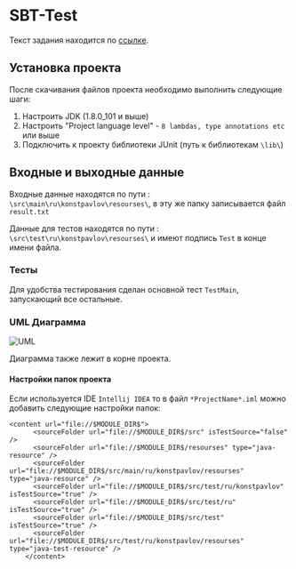 # SBT-Test
Текст задания находится по [ссылке](https://github.com/KonstantinPavlov/SBT-Test/blob/master/task.md "Задание к проекту").

## Установка проекта

После скачивания файлов проекта необходимо выполнить следующие шаги:

1. Настроить JDK (1.8.0_101 и выше)
2. Настроить "Project language level" - `8 lambdas, type annotations etc` или выше
3. Подключить к проекту библиотеки JUnit (путь к библиотекам `\lib\`)

## Входные и выходные данные

Входные данные находятся по пути : `\src\main\ru\konstpavlov\resourses\`, в эту же папку записывается файл `result.txt`

Данные для тестов находятся по пути : `\src\test\ru\konstpavlov\resourses\` и имеют подпись `Test` в конце имени файла.

### Тесты

Для удобства тестирования сделан основной тест `TestMain`, запускающий все остальные.

### UML Диаграмма

![UML](http://s8.hostingkartinok.com/uploads/images/2017/01/58944a63799708aa324b9708bb81ffd5.jpg)

Диаграмма также лежит в корне проекта.

#### Настройки папок проекта

Если используется IDE `Intellij IDEA` то в файл `*ProjectName*.iml`  можно добавить следующие настройки папок: 
```
<content url="file://$MODULE_DIR$">
      <sourceFolder url="file://$MODULE_DIR$/src" isTestSource="false" />
      <sourceFolder url="file://$MODULE_DIR$/resourses" type="java-resource" />
      <sourceFolder url="file://$MODULE_DIR$/src/main/ru/konstpavlov/resourses" type="java-resource" />
      <sourceFolder url="file://$MODULE_DIR$/src/test/ru/konstpavlov" isTestSource="true" />
      <sourceFolder url="file://$MODULE_DIR$/src/test/ru" isTestSource="true" />
      <sourceFolder url="file://$MODULE_DIR$/src/test" isTestSource="true" />
      <sourceFolder url="file://$MODULE_DIR$/src/test/ru/konstpavlov/resourses" type="java-test-resource" />
    </content>
```
